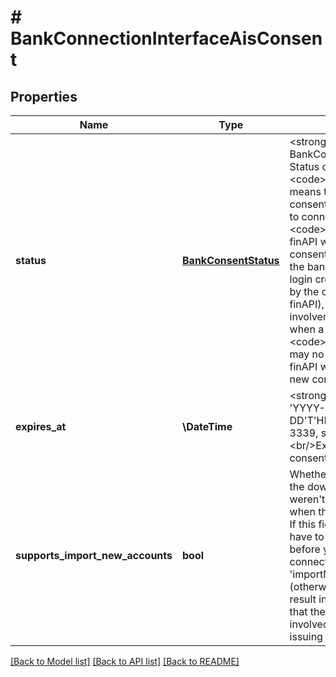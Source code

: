 # # BankConnectionInterfaceAisConsent

## Properties

Name | Type | Description | Notes
------------ | ------------- | ------------- | -------------
**status** | [**BankConsentStatus**](BankConsentStatus.md) | &lt;strong&gt;Type:&lt;/strong&gt; BankConsentStatus&lt;br/&gt; Status of the consent. If &lt;code&gt;PRESENT&lt;/code&gt;, it means that finAPI has a consent stored and can use it to connect to the bank. If &lt;code&gt;NOT_PRESENT&lt;/code&gt;, finAPI will need to acquire a consent when connecting to the bank, which may require login credentials (either passed by the client, or stored in finAPI), and/or user involvement. Note that even when a consent is &lt;code&gt;PRESENT&lt;/code&gt;, it may no longer be valid and finAPI will still have to acquire a new consent. |
**expires_at** | **\DateTime** | &lt;strong&gt;Format:&lt;/strong&gt; &#39;YYYY-MM-DD&#39;T&#39;HH:MM:SS.SSSXXX&#39; (RFC 3339, section 5.6)&lt;br/&gt;Expiration time of the consent. | [optional]
**supports_import_new_accounts** | **bool** | Whether this consent supports the download of accounts that weren&#39;t downloaded at the time when the consent was issued. If this field is false, then you will have to delete this consent before you can update the bank connection with &#39;importNewAccounts&#39; &#x3D; true (otherwise, the update will result in an error). Please note that the user will have to be involved in the process of issuing a new consent. |

[[Back to Model list]](../../README.md#models) [[Back to API list]](../../README.md#endpoints) [[Back to README]](../../README.md)
